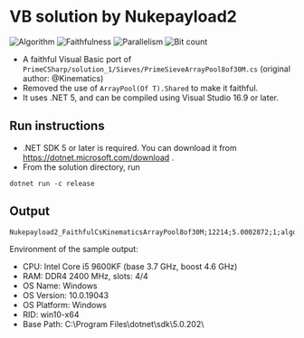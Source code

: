 # VB solution by Nukepayload2

![Algorithm](https://img.shields.io/badge/Algorithm-wheel-green)
![Faithfulness](https://img.shields.io/badge/Faithful-yes-green)
![Parallelism](https://img.shields.io/badge/Parallel-no-green)
![Bit count](https://img.shields.io/badge/Bits-1-green)

- A faithful Visual Basic port of `PrimeCSharp/solution_1/Sieves/PrimeSieveArrayPool8of30M.cs` (original author: @Kinematics)
- Removed the use of `ArrayPool(Of T).Shared` to make it faithful.
- It uses .NET 5, and can be compiled using Visual Studio 16.9 or later.

## Run instructions

- .NET SDK 5 or later is required. You can download it from https://dotnet.microsoft.com/download .
- From the solution directory, run
```console
dotnet run -c release
```

## Output
```
Nukepayload2_FaithfulCsKinematicsArrayPool8of30M;12214;5.0002872;1;algorithm=wheel,faithful=yes,bits=1
```

Environment of the sample output:
- CPU:         Intel Core i5 9600KF (base 3.7 GHz, boost 4.6 GHz)
- RAM:         DDR4 2400 MHz, slots: 4/4
- OS Name:     Windows
- OS Version:  10.0.19043
- OS Platform: Windows
- RID:         win10-x64
- Base Path:   C:\Program Files\dotnet\sdk\5.0.202\
